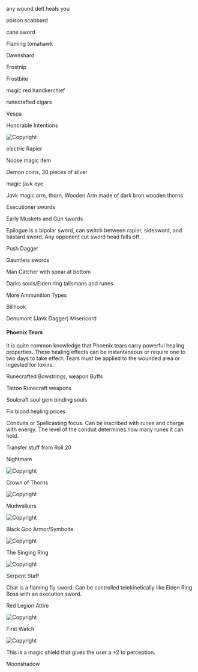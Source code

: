 any wound delt heals you

poison scabbard

cane sword

Flaming tomahawk

Dawnshard

Frostnip

Frostbite

 magic red handkerchief

runecrafted cigars

Vespa

Honorable Intentions

![Copyright](HonorableIntentions.png)

electric Rapier

Noose magic item

Demon coins, 30 pieces of silver

 magic javk eye

Javk magic arm, thorn, Wooden Arm made of dark bron wooden thorns

Executioner swords

Early Muskets and Gun swords

Epilogue is a bipolar sword, can switch between rapier, sidesword, and bastard sword. Any opponent cut sword head falls off.

Push Dagger

Gauntlets swords

Man Catcher with spear at bottom

Darks souls/Elden ring talismans and runes

More Ammunition Types

Billhook

Denumont (Javk Dagger) Misericord

#### Phoenix Tears

It is quite common knowledge that Phoenix tears carry powerful healing properties. These healing effects can be instantaneous or require one to two days to take effect. Tears must be applied to the wounded area or ingested for toxins.

Runecrafted Bowstrings, weapon Buffs

Tattoo Runecraft weapons

Soulcraft soul gem binding souls

Fix blood healing prices

Conduits or Spellcasting focus. Can be inscribed with runes and charge with energy. The level of the conduit determines how many runes it can hold.

Transfer stuff from Roll 20

Nightmare

![Copyright](Nightmare.png)

Crown of Thorns

![Copyright](CrownOfThorns.png)

Mudwalkers

![Copyright](Mudwalkers.png)

Black Goo Armor/Symboite

![Copyright](BlackGooArmor.png)

The Singing Ring

![Copyright](TheSingingRing.png)

Serpent Staff

Char is a flaming fly sword. Can be controlled telekinetically like Elden Ring Boss with an execution sword.

Red Legion Attire

![Copyright](ReddLegionAttire.png)

First Watch

![Copyright](FirstWatch.png)

This is a magic shield that gives the user a +2 to perception.

Moonshadow
